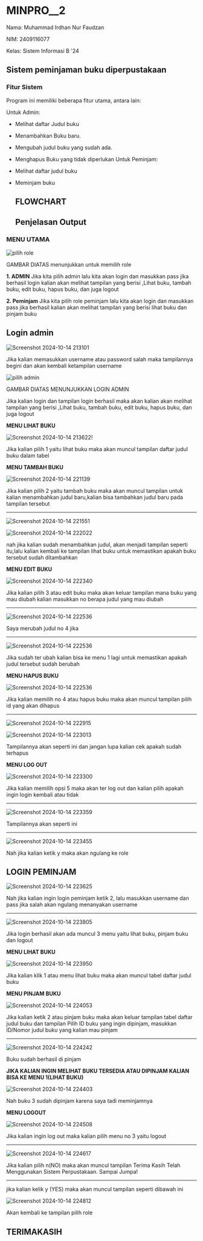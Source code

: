 # MINPRO__2
Nama: Muhammad Irdhan Nur Faudzan

NIM: 2409116077

Kelas: Sistem Informasi B '24

## Sistem peminjaman buku diperpustakaan

### Fitur Sistem
Program ini memiliki beberapa fitur utama, antara lain:

Untuk Admin:
- Melihat daftar Judul buku 
- Menambahkan Buku baru.
- Mengubah judul buku yang sudah ada.
- Menghapus Buku yang tidak diperlukan
Untuk Peminjam:
- Melihat daftar judul buku
- Meminjam buku

  ## FLOWCHART

  ## Penjelasan Output
### MENU UTAMA

![pilih role](https://github.com/user-attachments/assets/461f5c06-2a74-4c68-b851-16cd391c7574)

GAMBAR DIATAS menunjukkan untuk memilih role

**1. ADMIN**
Jika kita pilih admin lalu kita akan login dan masukkan pass jika berhasil login kalian akan melihat tampilan yang berisi ,Lihat buku, tambah buku, edit buku, hapus buku, dan juga logout

**2. Peminjam**
Jika kita pilih role peminjam lalu kita akan login dan masukkan pass jika berhasil kalian akan melihat tampilan yang berisi lihat buku dan pinjam buku

## Login admin

![Screenshot 2024-10-14 213101](https://github.com/user-attachments/assets/18f8ce00-ebfc-4e0c-afbe-62b9b3e78707)

Jika kalian memasukkan username atau password salah maka tampilannya begini dan akan kembali ketampilan username



![pilih admin](https://github.com/user-attachments/assets/a51ac1d2-0fc7-4063-9043-ff4a58c039a7)

GAMBAR DIATAS MENUNJUKKAN LOGIN ADMIN

Jika kalian login dan tampilan login berhasil maka akan kalian akan melihat tampilan yang berisi ,Lihat buku, tambah buku, edit buku, hapus buku, dan juga logout


**MENU LIHAT BUKU**

![Screenshot 2024-10-14 213622](https://github.com/user-attachments/assets/efe3a2a2-609b-471a-adc9-087e82428c55)!


Jika kalian pilih 1 yaitu lihat buku maka akan muncul tampilan daftar judul buku dalam tabel

**MENU TAMBAH BUKU**

![Screenshot 2024-10-14 221139](https://github.com/user-attachments/assets/06163ffc-9345-46c5-8e7a-c7339c103464)

Jika kalian pilih 2 yaitu tambah buku maka akan muncul tampilan untuk kalian menambahkan judul baru,kalian bisa tambahkan judul baru pada tampilan tersebut
___________________________________________________________________________________________________________________________________________________________

![Screenshot 2024-10-14 221551](https://github.com/user-attachments/assets/f666f37e-3c52-4512-8979-5dc81cb4a1b4)  

![Screenshot 2024-10-14 222022](https://github.com/user-attachments/assets/767fbb00-61ef-4793-bb6c-b4dbc298a844)

nah jika kalian sudah menambahkan judul, akan menjadi tampilan seperti itu,lalu kalian kembali ke tampilan lihat buku untuk memastikan apakah buku tersebut sudah ditambahkan

**MENU EDIT BUKU**

![Screenshot 2024-10-14 222340](https://github.com/user-attachments/assets/2fc4b262-dca8-4663-a6c5-32a56fc8ab3c)

Jika kalian pilih 3 atau edit buku maka akan keluar tampilan mana buku yang mau diubah kalian masukkan no berapa judul yang mau diubah
______________________________________________________________________________________________________________________________________

![Screenshot 2024-10-14 222536](https://github.com/user-attachments/assets/93128fc2-940b-40fb-8092-c6d12dafb3d8)

Saya merubah judul no 4 jika 
____________________________

![Screenshot 2024-10-14 222536](https://github.com/user-attachments/assets/818815df-7fe7-40fc-9716-b2e3262d73c6)

Jika sudah ter ubah kalian bisa ke menu 1 lagi untuk memastikan apakah judul tersebut sudah berubah

**MENU HAPUS BUKU**

![Screenshot 2024-10-14 222536](https://github.com/user-attachments/assets/6600f3c4-6a53-4bf6-81f1-39729157774c)

Jika kalian memilih no 4 atau hapus buku maka akan muncul tampilan pilih id yang akan dihapus
_____________________________________________________________________________________________

![Screenshot 2024-10-14 222915](https://github.com/user-attachments/assets/40ed2565-29f6-496a-a4e9-71f7d054f9a6)

![Screenshot 2024-10-14 223013](https://github.com/user-attachments/assets/16dd84ce-78a6-4103-9f06-5bdfdf3f046c)


Tampilannya akan seperti ini dan jangan lupa kalian cek apakah sudah terhapus 

**MENU LOG OUT**

![Screenshot 2024-10-14 223300](https://github.com/user-attachments/assets/cb4ae2e4-413f-4655-825c-01ba796a030c)

Jika  kalian memilih opsi 5 maka akan ter log out dan kalian pilih apakah ingin login kembali atau tidak
________________________________________________________________________________________________________

![Screenshot 2024-10-14 223359](https://github.com/user-attachments/assets/85269499-58c0-4645-ab0b-d0464476040b)

Tampilannya akan seperti ini
____________________________

![Screenshot 2024-10-14 223455](https://github.com/user-attachments/assets/0b107bc3-2805-41d8-8584-f00ecdfd5dd7)

Nah jika kalian ketik y maka akan ngulang ke role

## LOGIN PEMINJAM

![Screenshot 2024-10-14 223625](https://github.com/user-attachments/assets/7d115e25-7baa-404a-b727-ff10cbf33322)

Nah jika kalian ingin login peminjam ketik 2, lalu masukkan username dan pass jika salah akan ngulang menanyakan username
_________________________________________________________________________________________________________________________

![Screenshot 2024-10-14 223805](https://github.com/user-attachments/assets/846cbf2c-e830-4da4-873b-b17c2e371894)

Jika login berhasil akan ada muncul 3 menu yaitu lihat buku, pinjam buku dan logout

**MENU LIHAT BUKU**

![Screenshot 2024-10-14 223950](https://github.com/user-attachments/assets/ef5ad01c-c392-4f3c-ae1a-0fb90fbdeabc)

Jika kalian klik 1 atau menu lihat buku maka akan muncul tabel daftar judul buku

**MENU PINJAM BUKU**

![Screenshot 2024-10-14 224053](https://github.com/user-attachments/assets/21ea4c2a-071b-4f42-bc91-15704ca279c3)

Jika kalian ketik 2 atau pinjam buku maka akan keluar tampilan tabel daftar judul buku dan tampilan Pilih ID buku yang ingin dipinjam, masukkan ID/Nomor judul buku yang kalian mau pinjam
__________________________________________________________________________________________________________________________________________________________________________________________

![Screenshot 2024-10-14 224242](https://github.com/user-attachments/assets/39c7d139-5851-4bdc-b3c2-e6489a60ffae)

Buku sudah berhasil di pinjam

**JIKA KALIAN INGIN MELIHAT BUKU TERSEDIA ATAU DIPINJAM KALIAN BISA KE MENU 1(LIHAT BUKU)**

![Screenshot 2024-10-14 224403](https://github.com/user-attachments/assets/0d58801c-bfc9-4e6b-82c7-46fe79586e08)

Nah buku 3 sudah dipinjam karena saya tadi meminjamnya

**MENU LOGOUT**

![Screenshot 2024-10-14 224508](https://github.com/user-attachments/assets/7375c12d-7141-47d6-9dc9-d04557e7cc7b)

Jika kalian ingin log out maka kalian pilih menu no 3 yaitu logout
__________________________________________________________________

![Screenshot 2024-10-14 224617](https://github.com/user-attachments/assets/31ad9be7-ad0f-407c-84c5-beee2ffb8076)

Jika kalian pilih n(NO) maka akan muncul tampilan Terima Kasih Telah Menggunakan Sistem Perpustakaan.
Sampai Jumpa!
_____________________________________________________________________________________________________

jika kalian kelik y (YES) maka akan muncul tampilan seperti dibawah ini

![Screenshot 2024-10-14 224812](https://github.com/user-attachments/assets/3ded5c32-0677-463a-9b9c-cb083789b86c)

Akan kembali ke tampilan pilih role

## TERIMAKASIH





